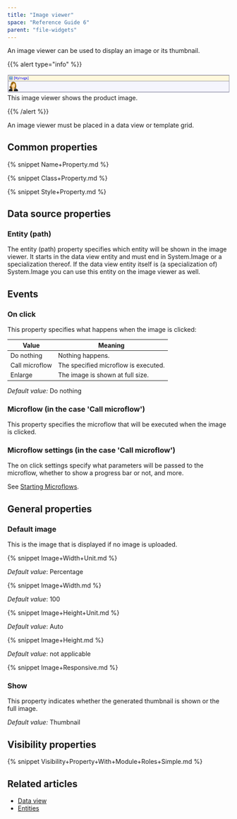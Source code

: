```yaml
---
title: "Image viewer"
space: "Reference Guide 6"
parent: "file-widgets"
---
```



An image viewer can be used to display an image or its thumbnail.

{{% alert type="info" %}}

![](attachments/819203/918195.png)
This image viewer shows the product image.

{{% /alert %}}

An image viewer must be placed in a data view or template grid.

## Common properties

{% snippet Name+Property.md %}

{% snippet Class+Property.md %}

{% snippet Style+Property.md %}

## Data source properties

### Entity (path)

The entity (path) property specifies which entity will be shown in the image viewer. It starts in the data view entity and must end in System.Image or a specialization thereof. If the data view entity itself is (a specialization of) System.Image you can use this entity on the image viewer as well.

## Events

### On click

This property specifies what happens when the image is clicked:

| Value | Meaning |
| --- | --- |
| Do nothing | Nothing happens. |
| Call microflow | The specified microflow is executed. |
| Enlarge | The image is shown at full size. |

_Default value:_ Do nothing

### Microflow (in the case 'Call microflow')

This property specifies the microflow that will be executed when the image is clicked.

### Microflow settings (in the case 'Call microflow')

The on click settings specify what parameters will be passed to the microflow, whether to show a progress bar or not, and more.

See [Starting Microflows](starting-microflows).

## General properties

### Default image

This is the image that is displayed if no image is uploaded.

{% snippet Image+Width+Unit.md %}

_Default value_: Percentage

{% snippet Image+Width.md %}

_Default value_: 100

{% snippet Image+Height+Unit.md %}

_Default value_: Auto

{% snippet Image+Height.md %}

_Default value_: not applicable

{% snippet Image+Responsive.md %}

### Show

This property indicates whether the generated thumbnail is shown or the full image.

_Default value:_ Thumbnail

## Visibility properties

{% snippet Visibility+Property+With+Module+Roles+Simple.md %}

## Related articles

*   [Data view](data-view)
*   [Entities](entities)
